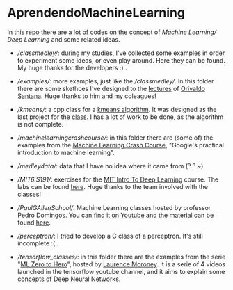 # AprendendoMachineLearning
In this repo there are a lot of codes on the concept of *Machine Learning/ Deep Learning* and some related ideas. 

* */classmedley/*: during my studies, I've collected some examples in order to experiment some ideas, or even play around. Here they can be found. My huge thanks for the developers :) .

* */examples/*: more examples, just like the */classmedley/*. In this folder there are some skethces I've designed to the [lectures](https://github.com/ect-info/ml) of [Orivaldo Santana](https://github.com/orivaldosantana). Huge thanks to him and my coleagues!

* */kmeans/*: a cpp class for a [kmeans algorithm](https://en.wikipedia.org/wiki/K-means_clustering). It was designed as the last project for the [class](https://github.com/ect-info/ml). I has a lot of work to be done, as the algorithm is not complete.

* */machinelearningcrashcourse/*: in this folder there are (some of) the examples from the [Machine Learning Crash Course](https://developers.google.com/machine-learning/crash-course), "Google's practical introduction to machine learning".

* */medleydata/*: data that I have no idea where it came from (º.º ~)

* */MIT6.S191/*: exercises for the [MIT Intro To Deep Learning](http://introtodeeplearning.com/) course. The labs can be found [here](https://github.com/aamini/introtodeeplearning_labs). Huge thanks to the team involved with the classes!

* */PaulGAllenSchool/*: Machine Learning classes hosted by professor Pedro Domingos. You can find it [on Youtube](https://www.youtube.com/user/UWCSE/playlists?view=50&sort=dd&shelf_id=16) and the material can be found [here](https://courses.cs.washington.edu/courses/csep546/17au/).

* */perceptron/*: I tried to develop a C class of a perceptron. It's still incomplete :( .

* */tensorflow_classes/*: in this folder there are the examples from the serie "[ML Zero to Hero](https://youtu.be/KNAWp2S3w94)", hosted by [Laurence Moroney](https://github.com/lmoroney?tab=repositories). It is a serie of 4 videos launched in the tensorflow youtube channel, and it aims to explain some concepts of Deep Neural Networks. 
